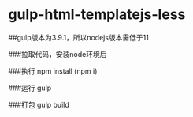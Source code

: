# gulp-html-templatejs-less

##gulp版本为3.9.1，所以nodejs版本需低于11

###拉取代码，安装node环境后

###执行 npm install (npm i)

###运行  gulp

###打包  gulp build
